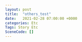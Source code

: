 ```yaml
---
layout: post
title:  "others_test"
date:   2021-02-28 07:00:00 +0000
categories: Etc
Tags: Story Etc
SceneCode: []
---
```

